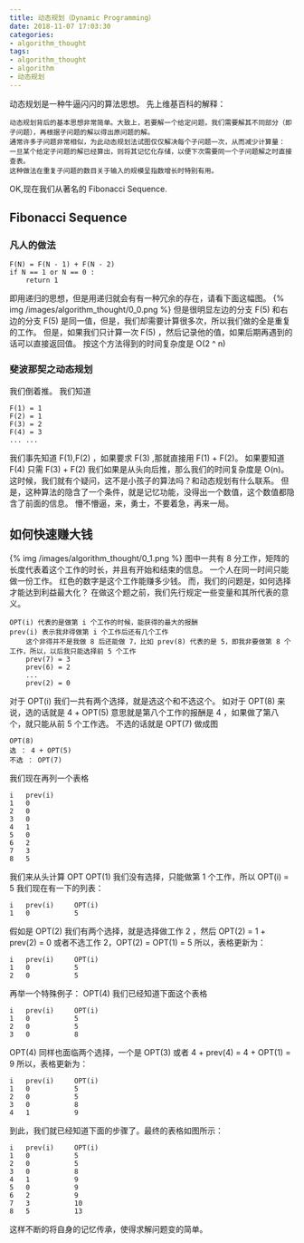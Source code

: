 ```yaml
---
title: 动态规划（Dynamic Programming）
date: 2018-11-07 17:03:30
categories:
- algorithm_thought
tags:
- algorithm_thought
- algorithm
- 动态规划
---
```

动态规划是一种牛逼闪闪的算法思想。
先上维基百科的解释：

	动态规划背后的基本思想非常简单。大致上，若要解一个给定问题，我们需要解其不同部分（即子问题），再根据子问题的解以得出原问题的解。
	通常许多子问题非常相似，为此动态规划法试图仅仅解决每个子问题一次，从而减少计算量：
	一旦某个给定子问题的解已经算出，则将其记忆化存储，以便下次需要同一个子问题解之时直接查表。
	这种做法在重复子问题的数目关于输入的规模呈指数增长时特别有用。

<!--more-->
OK,现在我们从著名的 Fibonacci Sequence.
## Fibonacci Sequence
### 凡人的做法

	F(N) = F(N - 1) + F(N - 2)
	if N == 1 or N == 0 :
		return 1

即用递归的思想，但是用递归就会有有一种冗余的存在，请看下面这幅图。
{% img /images/algorithm_thought/0_0.png %}
但是很明显左边的分支 F(5) 和右边的分支 F(5) 是同一值，但是，我们却需要计算很多次，所以我们做的全是重复的工作。
但是，如果我们只计算一次 F(5) ，然后记录他的值，如果后期再遇到的话可以直接返回值。
按这个方法得到的时间复杂度是 O(2 ^ n)
### 斐波那契之动态规划
我们倒着推。
我们知道 

	F(1) = 1
	F(2) = 1
	F(3) = 2
	F(4) = 3
	... ...
	
我们事先知道 F(1),F(2) ，如果要求 F(3) ,那就直接用 F(1) + F(2)。
如果要知道 F(4) 只需 F(3) + F(2)
我们如果是从头向后推，那么我们的时间复杂度是 O(n)。
这时候，我们就有个疑问，这不是小孩子的算法吗？和动态规划有什么联系。
但是，这种算法的隐含了一个条件，就是记忆功能，没得出一个数值，这个数值都隐含了前面的信息。
懵不懵逼，来，勇士，不要着急，再来一局。
## 如何快速赚大钱
{% img /images/algorithm_thought/0_1.png %}
图中一共有 8 分工作，矩阵的长度代表着这个工作的时长，并且有开始和结束的信息。
一个人在同一时间只能做一份工作。
红色的数字是这个工作能赚多少钱。
而，我们的问题是，如何选择才能达到利益最大化？
在做这个题之前，我们先行规定一些变量和其所代表的意义。

	OPT(i) 代表的是做第 i 个工作的时候，能获得的最大的报酬
	prev(i) 表示我非得做第 i 个工作后还有几个工作
		这个非得并不是我做 8 后还能做 7，比如 prev(8) 代表的是 5，即我非要做第 8 个工作，所以，以后我只能选择前 5 个工作
		prev(7) = 3
		prev(6) = 2
		...
		prev(2) = 0
		
对于 OPT(i) 我们一共有两个选择，就是选这个和不选这个。
如对于 OPT(8) 来说，选的话就是 4 + OPT(5)
意思就是第八个工作的报酬是 4 ，如果做了第八个，就只能从前 5 个工作选。
不选的话就是 OPT(7)
做成图

	OPT(8)
	选 ： 4 + OPT(5)
	不选 ： OPT(7)
	
我们现在再列一个表格

	i   prev(i)
	1	0
	2	0
	3	0
	4	1
	5	0
	6	2
	7	3
	8	5
	
我们来从头计算 OPT
OPT(1) 我们没有选择，只能做第 1 个工作，所以 OPT(i) = 5
我们现在有一下的列表：

	i	prev(i)		OPT(i)
	1	0			5
	
假如是 OPT(2) 我们有两个选择，就是选择做工作 2 ，然后 OPT(2) = 1 + prev(2) = 0
或者不选工作 2，OPT(2) = OPT(1) = 5
所以，表格更新为：

	i	prev(i)		OPT(i)
	1	0			5
	2	0			5
	
再举一个特殊例子：
OPT(4)
我们已经知道下面这个表格

	i	prev(i)		OPT(i)
	1	0			5
	2	0			5
	3	0			8
	
OPT(4) 同样也面临两个选择，一个是 OPT(3) 或者 4 + prev(4) = 4 + OPT(1) = 9
所以，表格更新为：

	i	prev(i)		OPT(i)
	1	0			5
	2	0			5
	3	0			8
	4	1			9
	
到此，我们就已经知道下面的步骤了。最终的表格如图所示：

	i	prev(i)		OPT(i)
	1	0			5
	2	0			5
	3	0			8
	4	1			9
	5	0			9
	6	2			9
	7	3			10
	8	5			13
	
这样不断的将自身的记忆传承，使得求解问题变的简单。
 


